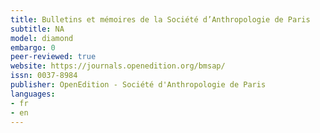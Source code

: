 ```yaml
---
title: Bulletins et mémoires de la Société d’Anthropologie de Paris
subtitle: NA
model: diamond
embargo: 0
peer-reviewed: true
website: https://journals.openedition.org/bmsap/
issn: 0037-8984
publisher: OpenEdition - Société d'Anthropologie de Paris
languages:
- fr
- en
---
```

